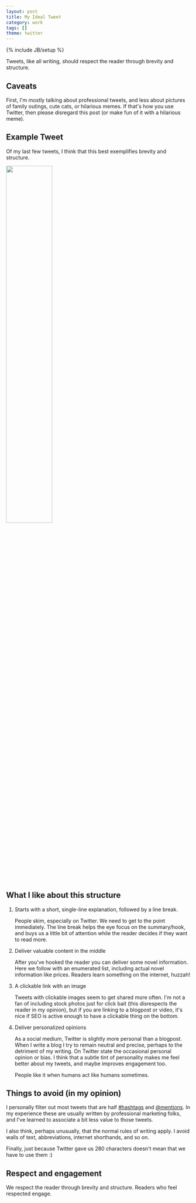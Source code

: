 ```yaml
---
layout: post
title: My Ideal Tweet
category: work
tags: []
theme: twitter
---
```

{% include JB/setup %}

Tweets, like all writing, should respect the reader through brevity and structure.


## Caveats

First, I'm mostly talking about professional tweets, and less about pictures of
family outings, cute cats, or hilarious memes.  If that's how you use Twitter,
then please disregard this post (or make fun of it with a hilarious meme).


## Example Tweet

Of my last few tweets, I think that this best exemplifies brevity and structure.

<img src="../../../../images/tweet-video.png" width="50%" align="center">


## What I like about this structure

1.  Starts with a short, single-line explanation, followed by a line break.

    People skim, especially on Twitter.
    We need to get to the point immediately.
    The line break helps the eye focus on the summary/hook,
    and buys us a little bit of attention
    while the reader decides if they want to read more.

2.  Deliver valuable content in the middle

    After you've hooked the reader you can deliver some novel information.
    Here we follow with an enumerated list,
    including actual novel information like prices.
    Readers learn something on the internet, huzzah!

3.  A clickable link with an image

    Tweets with clickable images seem to get shared more often.
    I'm not a fan of including stock photos just for click bait (this
    disrespects the reader in my opinion), but if you are linking to a blogpost
    or video, it's nice if SEO is active enough to have a clickable thing on
    the bottom.

4.  Deliver personalized opinions

    As a social medium, Twitter is slightly more personal than a blogpost.
    When I write a blog I try to remain neutral and precise, perhaps to the
    detriment of my writing.  On Twitter state the occasional personal opinion
    or bias.  I think that a subtle tint of personality makes me feel better
    about my tweets, and maybe improves engagement too.

    People like it when humans act like humans sometimes.


## Things to avoid (in my opinion)

I personally filter out most tweets that are half [#hashtags]() and
[@mentions]().
In my experience these are usually written by professional marketing folks, and
I've learned to associate a bit less value to those tweets.

I also think, perhaps unusually, that the normal rules of writing apply.
I avoid walls of text, abbreviations, internet shorthands, and so on.

Finally, just because Twitter gave us 280 characters doesn't mean that we have to
use them :)


## Respect and engagement

We respect the reader through brevity and structure.
Readers who feel respected engage.

